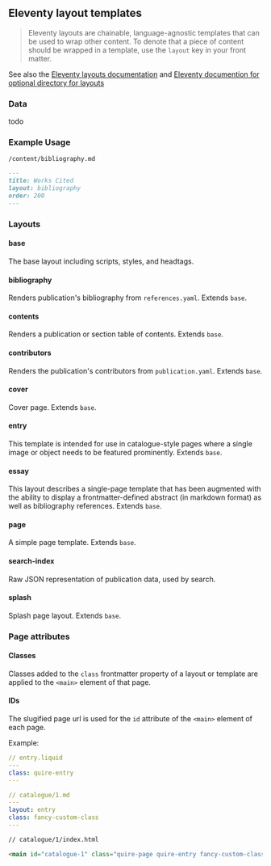 ## Eleventy layout templates

> Eleventy layouts are chainable, language-agnostic templates that can be used to wrap other content. To denote that a piece of content should be wrapped in a template, use the `layout` key in your front matter.

See also the [Eleventy layouts documentation](https://www.11ty.dev/docs/layouts/) and [Eleventy documention for optional directory for layouts](https://www.11ty.dev/docs/config/#directory-for-layouts-(optional))

### Data
todo

### Example Usage

`/content/bibliography.md`
```markdown
---
title: Works Cited
layout: bibliography
order: 200
---
```

### Layouts

#### base
The base layout including scripts, styles, and headtags.

#### bibliography
Renders publication's bibliography from `references.yaml`. Extends `base`.

#### contents
Renders a publication or section table of contents. Extends `base`.

#### contributors
Renders the publication's contributors from `publication.yaml`. Extends `base`.

#### cover
Cover page. Extends `base`.

#### entry
This template is intended for use in catalogue-style pages where a single image or object needs to be featured prominently. Extends `base`.

#### essay
This layout describes a single-page template that has been augmented with the ability to display a frontmatter-defined abstract (in markdown format) as well as bibliography references. Extends `base`.

#### page
A simple page template. Extends `base`.

#### search-index
Raw JSON representation of publication data, used by search.

#### splash
Splash page layout. Extends `base`.

### Page attributes
#### Classes
Classes added to the `class` frontmatter property of a layout or template are applied to the `<main>` element of that page.

#### IDs
The slugified page url is used for the `id` attribute of the `<main>` element of each page.

Example:

```yaml
// entry.liquid
---
class: quire-entry
---
```

```yaml
// catalogue/1.md
---
layout: entry
class: fancy-custom-class
---
```

```html
// catalogue/1/index.html

<main id="catalogue-1" class="quire-page quire-entry fancy-custom-class"></main>
```
